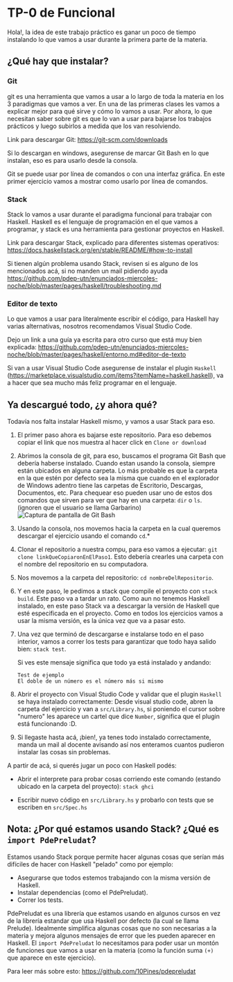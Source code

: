 # TP-0 de Funcional

Hola!,
la idea de este trabajo práctico es ganar un poco de tiempo instalando lo que vamos a usar durante la primera parte de la materia.

## ¿Qué hay que instalar?

### Git

git es una herramienta que vamos a usar a lo largo de toda la materia en los 3 paradigmas que vamos a ver.
En una de las primeras clases les vamos a explicar mejor para qué sirve y cómo lo vamos a usar.
Por ahora, lo que necesitan saber sobre git es que lo van a usar para bajarse los trabajos prácticos y luego subirlos a medida que los van resolviendo.

Link para descargar Git: https://git-scm.com/downloads

Si lo descargan en windows, asegurense de marcar Git Bash en lo que instalan, eso es para usarlo desde la consola.

Git se puede usar por línea de comandos o con una interfaz gráfica. En este primer ejercicio vamos a mostrar como usarlo por línea de comandos.

### Stack

Stack lo vamos a usar durante el paradigma funcional para trabajar con Haskell.
Haskell es el lenguaje de programación en el que vamos a programar, y stack es una herramienta para gestionar proyectos en Haskell.

Link para descargar Stack, explicado para diferentes sistemas operativos: https://docs.haskellstack.org/en/stable/README/#how-to-install

Si tienen algún problema usando Stack, revisen si es alguno de los mencionados acá, si no manden un mail pidiendo ayuda
https://github.com/pdep-utn/enunciados-miercoles-noche/blob/master/pages/haskell/troubleshooting.md

### Editor de texto

Lo que vamos a usar para literalmente escribir el código, para Haskell hay varias alternativas, nosotros recomendamos Visual Studio Code.

Dejo un link a una guía ya escrita para otro curso que está muy bien explicada: https://github.com/pdep-utn/enunciados-miercoles-noche/blob/master/pages/haskell/entorno.md#editor-de-texto

Si van a usar Visual Studio Code asegurense de instalar el plugin `Haskell` (https://marketplace.visualstudio.com/items?itemName=haskell.haskell), va a hacer que sea mucho más feliz programar en el lenguaje.

## Ya descargué todo, ¿y ahora qué?

Todavía nos falta instalar Haskell mismo, y vamos a usar Stack para eso.

1. El primer paso ahora es bajarse este repositorio. Para eso debemos copiar el link que nos muestra al hacer click en `Clone or download`

2. Abrimos la consola de git, para eso, buscamos el programa Git Bash que debería haberse instalado.
Cuando estan usando la consola, siempre están ubicados en alguna carpeta. Lo más probable es que la carpeta en la que estén por defecto sea la misma que cuando en el explorador de Windows adentro tiene las carpetas de Escritorio, Descargas, Documentos, etc.
Para chequear eso pueden usar uno de estos dos comandos que sirven para ver que hay en una carpeta: `dir` o `ls`.
(ignoren que el usuario se llama Garbarino)
![Captura de pantalla de Git Bash](https://i.imgur.com/zqQLjuO.png)

3. Usando la consola, nos movemos hacia la carpeta en la cual queremos descargar el ejercicio usando el comando `cd`.*

4. Clonar el repositorio a nuestra compu, para eso vamos a ejecutar:
`git clone linkQueCopiaronEnElPaso1`. Esto debería crearles una carpeta con el nombre del repositorio en su computadora.

5. Nos movemos a la carpeta del repositorio: `cd nombreDelRepositorio`.

6. Y en este paso, le pedimos a stack que compile el proyecto con `stack build`.
Este paso va a tardar un rato.
Como aun no tenemos Haskell instalado, en este paso Stack va a descargar la versión de Haskell que esté especificada en el proyecto. Como en todos los ejercicios vamos a usar la misma versión, es la única vez que va a pasar esto.

7. Una vez que terminó de descargarse e instalarse todo en el paso interior, vamos a correr los tests para garantizar que todo haya salido bien: `stack test`.
  
   Si ves este mensaje significa que todo ya está instalado y andando:
   ```
   Test de ejemplo
   El doble de un número es el número más si mismo
   ```

8. Abrir el proyecto con Visual Studio Code y validar que el plugin `Haskell` se haya instalado correctamente:
Desde visual studio code, abren la carpeta del ejercicio y van a `src/Library.hs`, si poniendo el cursor sobre "numero" les aparece un cartel que dice `Number`, significa que el plugin está funcionando :D.

9. Si llegaste hasta acá, ¡bien!, ya tenes todo instalado correctamente, manda un mail al docente avisando así nos enteramos cuantos pudieron instalar las cosas sin problemas.

A partir de acá, si querés jugar un poco con Haskell podés:

- Abrir el interprete para probar cosas corriendo este comando (estando ubicado en la carpeta del proyecto): `stack ghci`

- Escribir nuevo código en `src/Library.hs` y probarlo con tests que se escriben en `src/Spec.hs`

## Nota: ¿Por qué estamos usando Stack? ¿Qué es `import PdePreludat`?

Estamos usando Stack porque permite hacer algunas cosas que serían más difíciles de hacer con Haskell "pelado" como por ejemplo:
- Asegurarse que todos estemos trabajando con la misma versión de Haskell.
- Instalar dependencias (como el PdePreludat).
- Correr los tests.

PdePreludat es una librería que estamos usando en algunos cursos en vez de la librería estandar que usa Haskell por defecto (la cual se llama Prelude). Idealmente simplifica algunas cosas que no son necesarias a la materia y mejora algunos mensajes de error que les pueden aparecer en Haskell. El `import PdePreludat` lo necesitamos para poder usar un montón de funciones que vamos a usar en la materia (como la función suma `(+)` que aparece en este ejercicio).


Para leer más sobre esto: https://github.com/10Pines/pdepreludat

